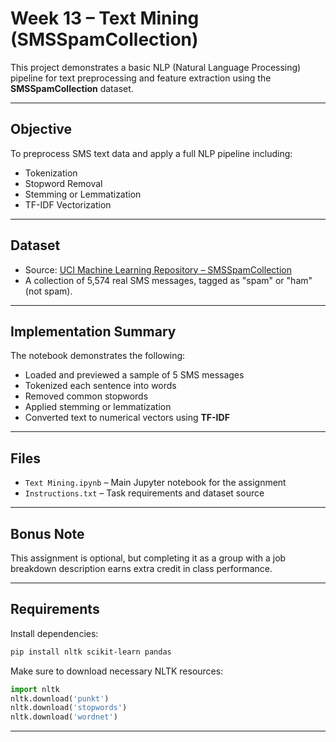 # Week 13 – Text Mining (SMSSpamCollection)

This project demonstrates a basic NLP (Natural Language Processing) pipeline for text preprocessing and feature extraction using the **SMSSpamCollection** dataset.

---

## Objective

To preprocess SMS text data and apply a full NLP pipeline including:

- Tokenization  
- Stopword Removal  
- Stemming or Lemmatization  
- TF-IDF Vectorization

---

## Dataset

- Source: [UCI Machine Learning Repository – SMSSpamCollection](https://archive.ics.uci.edu/dataset/228/sms+spam+collection)
- A collection of 5,574 real SMS messages, tagged as "spam" or "ham" (not spam).

---

## Implementation Summary

The notebook demonstrates the following:

- Loaded and previewed a sample of 5 SMS messages
- Tokenized each sentence into words
- Removed common stopwords
- Applied stemming or lemmatization
- Converted text to numerical vectors using **TF-IDF**

---

## Files

- `Text Mining.ipynb` – Main Jupyter notebook for the assignment
- `Instructions.txt` – Task requirements and dataset source

---

## Bonus Note

This assignment is optional, but completing it as a group with a job breakdown description earns extra credit in class performance.

---

## Requirements

Install dependencies:

```bash
pip install nltk scikit-learn pandas
```

Make sure to download necessary NLTK resources:

```python
import nltk
nltk.download('punkt')
nltk.download('stopwords')
nltk.download('wordnet')
```

---
